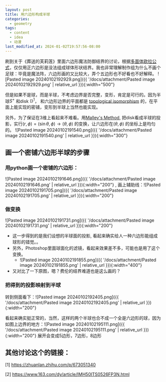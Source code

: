 ```yaml
---
layout: post
title: 用六边形构成半球
categories:
  - geometry
tags:
  - content
  - idea
  - 动漫
last_modified_at: 2024-01-02T19:57:56-08:00
---
```

刷到关于《葬送的芙莉莲》里面六边形魔法防御结界的讨论，根据[多面体欧拉公式](https://en.wikipedia.org/wiki/Euler_characteristic)，仅仅用正六边形是没法组成球体形状结界。我也非常理解制作组为什么不画个足球：毕竟是魔法阵，六边形画的又比较大，弄个五边形也不好看也不好解释。
![Pasted image 20240102192929.png]({{ '/docs/attachment/Pasted image 20240102192929.png' | relative_url }}){:width="500"} 

但是如果不是球，而是半球，不考虑边界是否完整，变形，肯定是可行的。因为半球$S^+$ 和disk $\mathbb{D}^1$， 和六边形边界的平面都是 [topological isomorphism](https://en.wikipedia.org/wiki/Homeomorphism) 的，在平面上能实现的密铺，变形到半球上当然也能实现。

另外，为了保证在3维上看起来不难看。用[Malley's Method](https://www.pbr-book.org/3ed-2018/Monte_Carlo_Integration/2D_Sampling_with_Multidimensional_Transformations#:~:text=The%20idea%20behind%20Malley%27s%20method,Figure%2013.14%3A%20Malley%27s%20Method.), 把disk看成半球的投影，实行$(r,\phi)=(\sin\theta,\phi)\rightarrow (\theta,\phi)$ 的变换，让六边形在$(\theta,\phi)$ 的坐标上是均匀的。
![Pasted image 20240102191540.png]({{ '/docs/attachment/Pasted image 20240102191540.png' | relative_url }}){:width="300"} 


## 画一个密铺六边形半球的步骤


### 用python画一个密铺的六边形：

![Pasted image 20240102191646.png]({{ '/docs/attachment/Pasted image 20240102191646.png' | relative_url }}){:width="200"} , 画上辅助线：![Pasted image 20240102191705.png]({{ '/docs/attachment/Pasted image 20240102191705.png' | relative_url }}){:width="200"} 

### 做变换

![Pasted image 20240102191731.png]({{ '/docs/attachment/Pasted image 20240102191731.png' | relative_url }}){:width="200"} 

- 这一步得到的是我们设想的半球面的投影, 看起来确实给人一种六边形能组成球形的错觉。。
- 另外，Photoshop里面球面化的滤镜，看起来效果差不多，可能也是用了这个变换。
	- ![Pasted image 20240102191855.png]({{ '/docs/attachment/Pasted image 20240102191855.png' | relative_url }}){:width="400"}  
- 又对比了一下原图，嗯？费伦的结界难道也是这么画的？

### 把得到的投影映射到半球

转到侧面看下：![Pasted image 20240102192405.png]({{ '/docs/attachment/Pasted image 20240102192405.png' | relative_url }}){:width="200"}   

看起来确实挺正常的，当然，这样的两个半球也合不成一个全是六边形的球，因为如图上边界的地方：![Pasted image 20240102195111.png]({{ '/docs/attachment/Pasted image 20240102195111.png' | relative_url }}){:width="200"} 展开会变成5边形，7边形，8边形


## 其他讨论这个的链接：

[1] https://zhuanlan.zhihu.com/p/673051340

[2] https://www.163.com/dy/article/IMH50ITS0526FP3N.html

